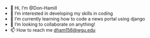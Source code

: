 - 👋 Hi, I’m @Don-Hamill
- 👀 I’m interested in developing my skills in coding
- 🌱 I’m currently learning how to code a news portal using django
- 💞️ I’m looking to collaborate on anything!
- 📫 How to reach me dham156@wgu.edu
